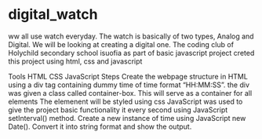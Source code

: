 # digital_watch
ww all use watch everyday. The watch is basically of two types, Analog and Digital. We will be looking at creating  a digital one. The coding club of Holychild secondary school isuofia as part of  basic javascript project creted this project using html, css and javascript


Tools 
HTML
CSS
JavaScript
Steps 
Create the webpage structure in HTML using a div tag containing dummy time of time format “HH:MM:SS”.
the div was given a class called container-box.
This will serve as a container for all elements
The elemenent will be styled using css
 JavaScript was used to give the project basic functionality  it every second using JavaScript setInterval() method.
Create a new instance of time using JavaScript new Date().
Convert it into string format and show the output.
